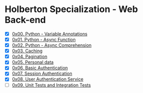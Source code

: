 # Holberton Specialization - Web Back-end

-   [x] [0x00. Python - Variable Annotations](https://github.com/pforciol/holbertonschool-web_back_end/tree/master/0x00-python_variable_annotations)
-   [x] [0x01. Python - Async Function](https://github.com/pforciol/holbertonschool-web_back_end/tree/master/0x01-python_async_function)
-   [x] [0x02. Python - Async Comprehension](https://github.com/pforciol/holbertonschool-web_back_end/tree/master/0x02-python_async_comprehension)
-   [x] [0x03. Caching](https://github.com/pforciol/holbertonschool-web_back_end/tree/master/0x03-caching)
-   [x] [0x04. Pagination](https://github.com/pforciol/holbertonschool-web_back_end/tree/master/0x04-pagination)
-   [x] [0x05. Personal data](https://github.com/pforciol/holbertonschool-web_back_end/tree/master/0x04-pagination)
-   [x] [0x06. Basic Authentication](https://github.com/pforciol/holbertonschool-web_back_end/tree/master/0x04-pagination)
-   [x] [0x07. Session Authentication](https://github.com/pforciol/holbertonschool-web_back_end/tree/master/0x04-pagination)
-   [x] [0x08. User Authentication Service](https://github.com/pforciol/holbertonschool-web_back_end/tree/master/0x04-pagination)
-   [ ] [0x09. Unit Tests and Integration Tests](https://github.com/pforciol/holbertonschool-web_back_end/tree/master/0x04-pagination)
